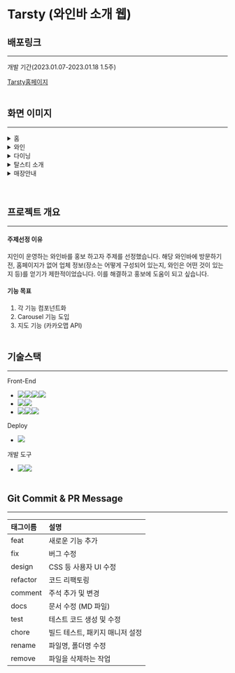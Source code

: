 # Tarsty (와인바 소개 웹)

## 배포링크
___
개발 기간(2023.01.07-2023.01.18 1.5주)

[Tarsty홈페이지](https://elaborate-panda-8af2da.netlify.app/)
<br></br>
## 화면 이미지
___
<details>
    <summary>홈</summary>
<img width="400" alt="KakaoTalk_Photo_2023-01-18-23-27-49" src="https://user-images.githubusercontent.com/104298444/213198148-04c78d78-0ec0-49d9-af2f-b4351df7f809.png">
<img width="400" alt="2" src="https://user-images.githubusercontent.com/104298444/213198698-d25f4e28-1ba4-4c92-821d-617cf791c16e.png">
</details>
<details>
    <summary>와인</summary>
<img width="400" alt="3" src="https://user-images.githubusercontent.com/104298444/213198968-f3cc4cc6-fae6-4f85-9c6c-49d49bf9308a.png">
<img width="400" alt="4" src="https://user-images.githubusercontent.com/104298444/213198979-59a86ea2-1aeb-4909-b268-d2d3b7846138.png">
</details>
<details>
    <summary>다이닝</summary>
<img width="400" alt="5" src="https://user-images.githubusercontent.com/104298444/213199226-7ba6e673-df72-4b3b-bad2-605255202216.png">
<img width="400" alt="6" src="https://user-images.githubusercontent.com/104298444/213199237-505bb401-be4a-4916-8314-d6a383fb13ff.png">
</details>
<details>
    <summary>탈스티 소개</summary>
<img width="400" alt="7" src="https://user-images.githubusercontent.com/104298444/213199416-23140f09-bc7d-43e9-88d6-b67209008467.png">
<img width="400" alt="8" src="https://user-images.githubusercontent.com/104298444/213199424-930f0c15-f6fb-47d2-bdef-1a7961bd7ae2.png">
</details>
<details>
    <summary>매장안내</summary>
<img width="400" alt="9" src="https://user-images.githubusercontent.com/104298444/213199429-a0889e37-9746-470d-b380-354a3e0a4c47.png">
<img width="400" alt="10" src="https://user-images.githubusercontent.com/104298444/213199443-44cac298-38ae-4d3b-acdb-2a6b53ddfbf0.png">
</details>
<br></br>

## 프로젝트 개요
___
#### 주제선정 이유
지인이 운영하는 와인바를 홍보 하고자 주제를 선정했습니다.
해당 와인바에 방문하기 전, 홈페이지가 없어 업체 정보(장소는 어떻게 구성되어 있는지, 와인은 어떤 것이 있는지 등)를 얻기가 제한적이었습니다. 이를 해결하고 홍보에 도움이 되고 싶습니다.

#### 기능 목표
1. 각 기능 컴포넌트화
2. Carousel 기능 도입
3. 지도 기능 (카카오맵 API)
<br></br>
## 기술스택
___
Front-End
* <img src="https://img.shields.io/badge/vue.js-40B783?style=for-the-badge&logo=vue.js&logoColor=white"><img src="https://camo.githubusercontent.com/47d8237d822743a0389cd64dbeffce5220d3237fb6fc15f480df19cbd4d3cb77/68747470733a2f2f696d672e736869656c64732e696f2f62616467652f48544d4c352d4533344632363f7374796c653d666f722d7468652d6261646765266c6f676f3d48544d4c35266c6f676f436f6c6f723d7768697465" data-canonical-src="https://img.shields.io/badge/HTML5-E34F26?style=for-the-badge&amp;logo=HTML5&amp;logoColor=white" style="max-width: 100%; user-select: auto;"><img src="https://camo.githubusercontent.com/cb4472f9af9977db27f95300d3802acf99b3bd55e5596fe944be773754ddb6b2/68747470733a2f2f696d672e736869656c64732e696f2f62616467652f435353332d3135373242363f7374796c653d666f722d7468652d6261646765266c6f676f3d43535333266c6f676f436f6c6f723d7768697465" data-canonical-src="https://img.shields.io/badge/CSS3-1572B6?style=for-the-badge&amp;logo=CSS3&amp;logoColor=white" style="max-width: 100%; user-select: auto;"><img src="https://camo.githubusercontent.com/eea3c89b5aa320f391bd9ce962c4ef7d92c943a56c376c6cbac82be641585101/68747470733a2f2f696d672e736869656c64732e696f2f62616467652f4a6176615363726970742d4637444631453f7374796c653d666f722d7468652d6261646765266c6f676f3d4a617661536372697074266c6f676f436f6c6f723d626c61636b" data-canonical-src="https://img.shields.io/badge/JavaScript-F7DF1E?style=for-the-badge&amp;logo=JavaScript&amp;logoColor=black" style="max-width: 100%; user-select: auto;">
* <img src="https://camo.githubusercontent.com/5e4de9f6b76c491d51472b924bd82ea6ee0b584c6c0bc89489e11631bcdcf551/68747470733a2f2f696d672e736869656c64732e696f2f62616467652f7374796c656420636f6d706f6e656e74732d4442373039333f7374796c653d666f722d7468652d6261646765266c6f676f3d7374796c656420636f6d706f6e656e7473266c6f676f436f6c6f723d7768697465" data-canonical-src="https://img.shields.io/badge/styled components-DB7093?style=for-the-badge&amp;logo=styled components&amp;logoColor=white" style="max-width: 100%; user-select: auto;"><img src="https://camo.githubusercontent.com/def4b95383d923b6ee6e023bc48459af0b4cb2a3f4e91046b7b80c52af220fd2/68747470733a2f2f696d672e736869656c64732e696f2f62616467652f5765627061636b2d3844443646393f7374796c653d666f722d7468652d6261646765266c6f676f3d5765627061636b266c6f676f436f6c6f723d626c61636b" data-canonical-src="https://img.shields.io/badge/Webpack-8DD6F9?style=for-the-badge&amp;logo=Webpack&amp;logoColor=black" style="max-width: 100%; user-select: auto;">
* <img src="https://camo.githubusercontent.com/8ad8bdf1c23f7eb21cc5ed62dfdb676ef39d6d8d4394827a4bc4880d34ca142b/68747470733a2f2f696d672e736869656c64732e696f2f62616467652f45534c696e742d3442333243333f7374796c653d666f722d7468652d6261646765266c6f676f3d45534c696e74266c6f676f436f6c6f723d7768697465" data-canonical-src="https://img.shields.io/badge/ESLint-4B32C3?style=for-the-badge&amp;logo=ESLint&amp;logoColor=white" style="max-width: 100%; user-select: auto;"><img src="https://camo.githubusercontent.com/7377d22a8cae7fb93e3a601f9137488132a46ccad5409e02504d379e15ce858b/68747470733a2f2f696d672e736869656c64732e696f2f62616467652f50726574746965722d4637423933453f7374796c653d666f722d7468652d6261646765266c6f676f3d5072657474696572266c6f676f436f6c6f723d626c61636b" data-canonical-src="https://img.shields.io/badge/Prettier-F7B93E?style=for-the-badge&amp;logo=Prettier&amp;logoColor=black" style="max-width: 100%; user-select: auto;"><img src="https://camo.githubusercontent.com/7e0b70f915b88c556f28818f297ac350b6d01036be64a28cfd7aaeb63b8e2c0b/68747470733a2f2f696d672e736869656c64732e696f2f62616467652f426162656c2d4639444333453f7374796c653d666f722d7468652d6261646765266c6f676f3d426162656c266c6f676f436f6c6f723d626c61636b" data-canonical-src="https://img.shields.io/badge/Babel-F9DC3E?style=for-the-badge&amp;logo=Babel&amp;logoColor=black" style="max-width: 100%; user-select: auto;">




Deploy
* <img src="https://camo.githubusercontent.com/d40fd7f6edc4413e104086306f702da23cb25df8d6b6f47c9219dd781151cf82/68747470733a2f2f696d672e736869656c64732e696f2f62616467652f4e65746c6966792d3030433742373f7374796c653d666f722d7468652d6261646765266c6f676f3d4e65746c696679266c6f676f436f6c6f723d7768697465" data-canonical-src="https://img.shields.io/badge/Netlify-00C7B7?style=for-the-badge&amp;logo=Netlify&amp;logoColor=white" style="max-width: 100%; user-select: auto;">
개발 도구
* <img src="https://camo.githubusercontent.com/fdb91eb7d32ba58701c8e564694cbe60e706378baefa180dbb96e2c1cfb9ec0f/68747470733a2f2f696d672e736869656c64732e696f2f62616467652f4769742d4630353033323f7374796c653d666f722d7468652d6261646765266c6f676f3d476974266c6f676f436f6c6f723d7768697465" data-canonical-src="https://img.shields.io/badge/Git-F05032?style=for-the-badge&amp;logo=Git&amp;logoColor=white" style="max-width: 100%; user-select: auto;"><img src="https://camo.githubusercontent.com/4c8ff408d7b8658d244e8dc7a764f24381721f63654652aa2a05639b3b5cc943/68747470733a2f2f696d672e736869656c64732e696f2f62616467652f4769744875622d3138313731373f7374796c653d666f722d7468652d6261646765266c6f676f3d476974487562266c6f676f436f6c6f723d7768697465" data-canonical-src="https://img.shields.io/badge/GitHub-181717?style=for-the-badge&amp;logo=GitHub&amp;logoColor=white" style="max-width: 100%; user-select: auto;">
<br></br>
## Git Commit & PR Message
___
| 태그이름 | 설명 |
|:----------|:----------|
| feat | 새로운 기능 추가|
| fix | 버그 수정 |
| design | CSS 등 사용자 UI 수정|
| refactor | 코드 리팩토링|
| comment | 주석 추가 및 변경|
| docs | 문서 수정 (MD 파일)|
| test | 테스트 코드 생성 및 수정 |
| chore | 빌드 테스트, 패키지 매니저 설정|
| rename | 파일명, 폴더명 수정|
| remove | 파일을 삭제하는 작업|
